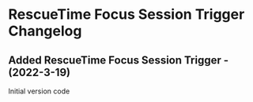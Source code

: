 # RescueTime Focus Session Trigger Changelog

## Added RescueTime Focus Session Trigger - (2022-3-19)
Initial version code
